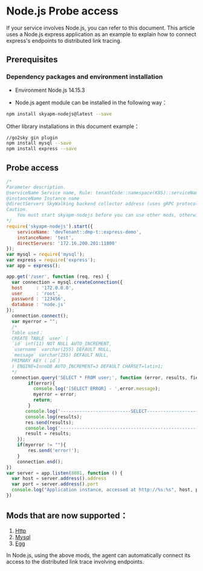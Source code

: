 # Node.js Probe access

If your service involves Node.js, you can refer to this document. This article uses a Node.js express application as an example to explain how to connect express's endpoints to distributed link tracing.

## Prerequisites

### Dependency packages and environment installation

* Environment Node.js 14.15.3

* Node.js agent module can be installed in the following way：

```bash
npm install skyapm-nodejs@latest --save
```

Other library installations in this document example：

```bash
//go2sky gin plugin
npm install mysql --save
npm install express --save
```

## Probe access

```javascript
/*
Parameter description.
@serviceName Service name, Rule: tenantCode::namespace(K8S)::serviceName, via :: link.
@instanceName Instance name
@directServers SkyWalking backend collector address (uses gRPC protocol to transfer data)
Caution.
	You must start skyapm-nodejs before you can use other mods, otherwise you cannot collect data
*/
require('skyapm-nodejs').start({
    serviceName: 'devTenant::dmp-t::express-demo',
    instanceName: 'test',
    directServers: '172.16.200.201:11800'
});
var mysql = require('mysql');
var express = require('express');
var app = express();

app.get('/user', function (req, res) {
  var connection = mysql.createConnection({
  host     : '172.0.0.0',
  user     : 'root',
  password : '123456',
  database : 'node.js'
});
  connection.connect();
  var myerror = "";
  /*
  Table used：
  CREATE TABLE `user` (
  `id` int(11) NOT NULL AUTO_INCREMENT,
  `username` varchar(255) DEFAULT NULL,
  `message` varchar(255) DEFAULT NULL,
  PRIMARY KEY (`id`)
  ) ENGINE=InnoDB AUTO_INCREMENT=3 DEFAULT CHARSET=latin1;
  */
  connection.query('SELECT * FROM user;', function (error, results, fields) {
		if(error){
          console.log('[SELECT ERROR] - ',error.message);
		  myerror = error;
          return;
        }
	   console.log('--------------------------SELECT----------------------------');
       console.log(results);
	   res.send(results);
       console.log('------------------------------------------------------------\n\n');
	   result = results;
	});
	if(myerror != ""){
		res.send('error!');
	}
    connection.end();
})
var server = app.listen(8081, function () {
  var host = server.address().address
  var port = server.address().port
  console.log("Application instance, accessed at http://%s:%s", host, port)
})

```

## Mods that are now supported：

1. [Http](https://nodejs.org/api/http.html)
1. [Mysql](https://github.com/mysqljs/mysql)
1. [Egg](https://github.com/eggjs/egg)

In Node.js, using the above mods, the agent can automatically connect its access to the distributed link trace involving endpoints.